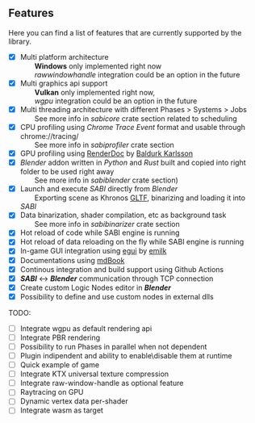 ## Features

Here you can find a list of features that are currently supported by the library.

- [x] Multi platform architecture \
      &emsp;&emsp;**Windows** only implemented right now \
      &emsp;&emsp;_rawwindowhandle_ integration could be an option in the future
- [x] Multi graphics api support \
      &emsp;&emsp;**Vulkan** only implemented right now, \
      &emsp;&emsp;_wgpu_ integration could be an option in the future
- [x] Multi threading architecture with different Phases > Systems > Jobs \
      &emsp;&emsp;See more info in _sabicore_ crate section related to scheduling
- [x] CPU profiling using _Chrome Trace Event_ format and usable through chrome://tracing/ \
      &emsp;&emsp;See more info in _sabiprofiler_ crate section
- [x] GPU profiling using [RenderDoc](https://renderdoc.org/) by [Baldurk Karlsson](https://twitter.com/baldurk)
- [x] _Blender_ addon written in _Python_ and _Rust_ built and copied into right folder to be used right away \
      &emsp;&emsp;See more info in _sabiblender_ crate section)
- [x] Launch and execute _SABI_ directly from _Blender_ \
      &emsp;&emsp;Exporting scene as Khronos [GLTF](https://www.khronos.org/gltf/), binarizing and loading it into _SABI_
- [x] Data binarization, shader compilation, etc as background task \
      &emsp;&emsp;See more info in _sabibinarizer_ crate section
- [x] Hot reload of code while SABI engine is running 
- [x] Hot reload of data reloading on the fly while SABI engine is running  
- [x] In-game GUI integration using [egui](https://github.com/emilk/egui) by [emilk](https://twitter.com/ernerfeldt)
- [x] Documentations using [mdBook](https://rust-lang.github.io/mdBook/)
- [x] Continous integration and build support using Github Actions 
- [x] _**SABI**_ <-> _**Blender**_ communication through TCP connection
- [x] Create custom Logic Nodes editor in _**Blender**_
- [x] Possibility to define and use custom nodes in external dlls

TODO:
- [ ] Integrate wgpu as default rendering api
- [ ] Integrate PBR rendering
- [ ] Possibility to run Phases in parallel when not dependent
- [ ] Plugin indipendent and ability to enable\disable them at runtime
- [ ] Quick example of game 
- [ ] Integrate KTX universal texture compression
- [ ] Integrate raw-window-handle as optional feature
- [ ] Raytracing on GPU
- [ ] Dynamic vertex data per-shader
- [ ] Integrate wasm as target
